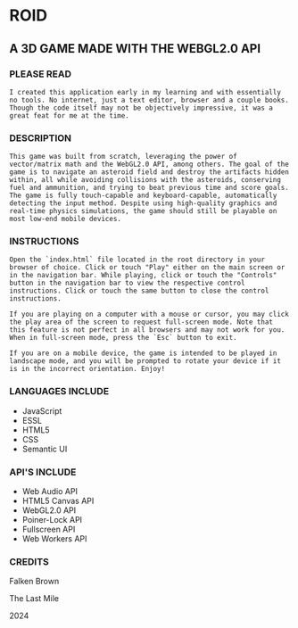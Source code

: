 # ROID #

## A 3D GAME MADE WITH THE WEBGL2.0 API ##

### PLEASE READ ###

    I created this application early in my learning and with essentially no tools. No internet, just a text editor, browser and a couple books. Though the code itself may not be objectively impressive, it was a great feat for me at the time.

### DESCRIPTION ###

    This game was built from scratch, leveraging the power of vector/matrix math and the WebGL2.0 API, among others. The goal of the game is to navigate an asteroid field and destroy the artifacts hidden within, all while avoiding collisions with the asteroids, conserving fuel and ammunition, and trying to beat previous time and score goals. The game is fully touch-capable and keyboard-capable, automatically detecting the input method. Despite using high-quality graphics and real-time physics simulations, the game should still be playable on most low-end mobile devices.

### INSTRUCTIONS ###

    Open the `index.html` file located in the root directory in your browser of choice. Click or touch "Play" either on the main screen or in the navigation bar. While playing, click or touch the "Controls" button in the navigation bar to view the respective control instructions. Click or touch the same button to close the control instructions. 

    If you are playing on a computer with a mouse or cursor, you may click the play area of the screen to request full-screen mode. Note that this feature is not perfect in all browsers and may not work for you. When in full-screen mode, press the `Esc` button to exit. 

    If you are on a mobile device, the game is intended to be played in landscape mode, and you will be prompted to rotate your device if it is in the incorrect orientation. Enjoy!

### LANGUAGES INCLUDE ###

- JavaScript
- ESSL
- HTML5
- CSS
- Semantic UI

### API'S INCLUDE ###
  - Web Audio API
  - HTML5 Canvas API
  - WebGL2.0 API
  - Poiner-Lock API
  - Fullscreen API
  - Web Workers API

### CREDITS ###

Falken Brown

The Last Mile

2024